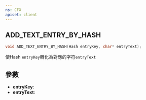 ```yaml
---
ns: CFX
apiset: client
---
```

## ADD_TEXT_ENTRY_BY_HASH

```c
void ADD_TEXT_ENTRY_BY_HASH(Hash entryKey, char* entryText);
```
使Hash `entryKey`轉化為對應的字符`entryText`

## 參數
* **entryKey**: 
* **entryText**: 

